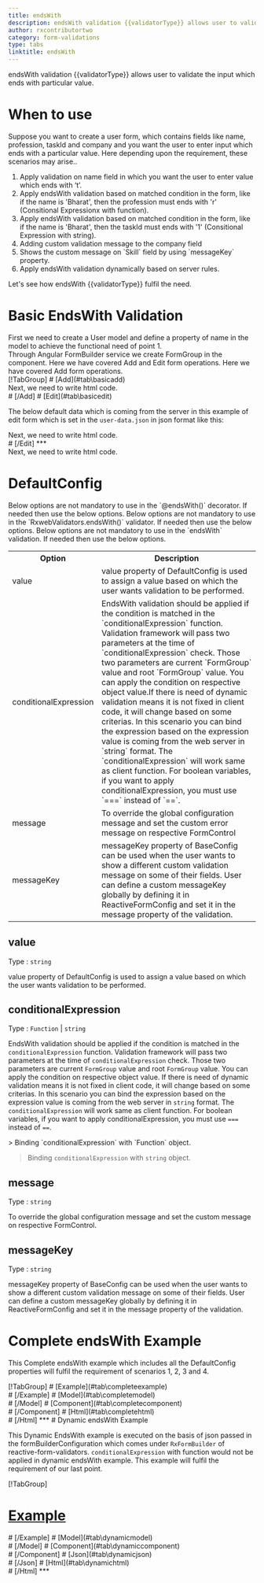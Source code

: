 ```yaml
---
title: endsWith
description: endsWith validation {{validatorType}} allows user to validate the input which ends with particular value.
author: rxcontributortwo
category: form-validations
type: tabs
linktitle: endsWith
---
```


<div class="title-bar"><p>endsWith validation {{validatorType}} allows user to validate the input which ends with particular value.</p></div>

# When to use
Suppose you want to create a user form, which contains fields like name, profession, taskId and company and you want the user to enter input which ends with a particular value. Here depending upon the requirement, these scenarios may arise..

<ol class='showHideElement'>
  <li>Apply validation on name field in which you want the user to enter value which ends with ‘t’.</li>
  <li>Apply endsWith validation based on matched condition in the form, like if the name is 'Bharat', then the profession must ends with 'r' (Consitional Expressionx with function).</li>
  <li>Apply endsWith validation based on matched condition in the form, like if the name is 'Bharat', then the taskId must ends with '1' (Consitional Expression with string).</li>
  <li>Adding custom validation message to the company field </li>
  <li>Shows the custom message on `Skill` field by using `messageKey` property.</li>
  <data-scope scope="['decorator','validator']">
    <li>Apply endsWith validation dynamically based on server rules.</li>
  </data-scope>
</ol>
Let's see how endsWith  {{validatorType}}  fulfil the need.

# Basic EndsWith Validation
<data-scope scope="['decorator','template-driven-directives','template-driven-decorators']">
First we need to create a User model and define a property of name in the model to achieve the functional need of point 1.
<div component="app-code" key="endsWith-add-model"></div> 
</data-scope>
Through Angular FormBuilder service we create FormGroup in the component.
<data-scope scope="['decorator']">
Here we have covered Add and Edit form operations. 
</data-scope>

<data-scope scope="['validator','template-driven-directives','template-driven-decorators']">
Here we have covered Add form operations. 
</data-scope>

<data-scope scope="['decorator']">
<div component="app-tabs" key="basic-operations"></div>
[!TabGroup]
# [Add](#tab\basicadd)
<div component="app-code" key="endsWith-add-component"></div> 
Next, we need to write html code.
<div component="app-code" key="endsWith-add-html"></div> 
<div component="app-example-runner" ref-component="app-endsWith-add"></div>
# [/Add]
# [Edit](#tab\basicedit)
<div component="app-code" key="endsWith-edit-component"></div>

The below default data which is coming from the server in this example of edit form which is set in the `user-data.json` in json format like this:
<div component="app-code" key="endsWith-edit-json"></div> 
Next, we need to write html code.
<div component="app-code" key="endsWith-edit-html"></div> 
<div component="app-example-runner" ref-component="app-endsWith-edit"></div>
# [/Edit]
***
</data-scope>

<data-scope scope="['validator','template-driven-directives','template-driven-decorators']">
<div component="app-code" key="endsWith-add-component"></div> 
Next, we need to write html code.
<div component="app-code" key="endsWith-add-html"></div> 
<div component="app-example-runner" ref-component="app-endsWith-add"></div>
</data-scope>

# DefaultConfig
<data-scope scope="['decorator']">
Below options are not mandatory to use in the `@endsWith()` decorator. If needed then use the below options.
</data-scope>
<data-scope scope="['validator']">
Below options are not mandatory to use in the `RxwebValidators.endsWith()` validator. If needed then use the below options.
</data-scope>
<data-scope scope="['template-driven-directives','template-driven-decorators']">
Below options are not mandatory to use in the `endsWith` validation. If needed then use the below options.
</data-scope>

<table class="table table-bordered table-striped showHideElement">
<tr><th>Option</th><th>Description</th></tr>
<tr><td><a (click)='scrollTo("#value")'   title="value">value</a></td><td>value property of DefaultConfig is used to assign a value based on which the user wants validation to be performed.</td></tr>
<tr><td><a  (click)='scrollTo("#conditionalExpression")'   title="conditionalExpression">conditionalExpression</a></td><td>EndsWith validation should be applied if the condition is matched in the `conditionalExpression` function. Validation framework will pass two parameters at the time of `conditionalExpression` check. Those two parameters are current `FormGroup` value and root `FormGroup` value. You can apply the condition on respective object value.If there is need of dynamic validation means it is not fixed in client code, it will change based on some criterias. In this scenario you can bind the expression based on the expression value is coming from the web server in `string` format. The `conditionalExpression` will work same as client function. For boolean variables, if you want to apply conditionalExpression, you must use `===` instead of `==`.</td></tr>
<tr><td><a  (click)='scrollTo("#message")'  title="message">message</a></td><td>To override the global configuration message and set the custom error message on respective FormControl</td></tr>
<tr><td><a (click)='scrollTo("#messageKey")' title="messageKey">messageKey</a></td><td>messageKey property of BaseConfig can be used when the user wants to show a different custom validation message on some of their fields. User can define a custom messageKey globally by defining it in ReactiveFormConfig and set it in the message property of the validation.</td></tr>
</table>

## value
Type :  `string` 

value property of DefaultConfig is used to assign a value based on which the user wants validation to be performed.

<div component="app-code" key="endsWith-valueExample-model"></div> 
<div component="app-example-runner" ref-component="app-endsWith-value" title="endsWith {{validatorType}} with value" key="value"></div>

## conditionalExpression 
Type :  `Function`  |  `string` 

EndsWith validation should be applied if the condition is matched in the `conditionalExpression` function. Validation framework will pass two parameters at the time of `conditionalExpression` check. Those two parameters are current `FormGroup` value and root `FormGroup` value. You can apply the condition on respective object value.
If there is need of dynamic validation means it is not fixed in client code, it will change based on some criterias. In this scenario you can bind the expression based on the expression value is coming from the web server in `string` format. The `conditionalExpression` will work same as client function. For boolean variables, if you want to apply conditionalExpression, you must use `===` instead of `==`.

<data-scope scope="['validator','decorator']">
> Binding `conditionalExpression` with `Function` object.
<div component="app-code" key="endsWith-conditionalExpressionExampleFunction-model"></div> 
</data-scope>

> Binding `conditionalExpression` with `string` object.
<div component="app-code" key="endsWith-conditionalExpressionExampleString-model"></div> 

<div component="app-example-runner" ref-component="app-endsWith-conditionalExpression" title="endsWith {{validatorType}} with conditionalExpression" key="conditionalExpression"></div>

## message 
Type :  `string` 

To override the global configuration message and set the custom message on respective FormControl.

<div component="app-code" key="endsWith-messageExample-model"></div> 
<div component="app-example-runner" ref-component="app-endsWith-message" title="endsWith {{validatorType}} with message" key="message"></div>

## messageKey
Type : `string`

messageKey property of BaseConfig can be used when the user wants to show a different custom validation message on some of their fields. User can define a custom messageKey globally by defining it in ReactiveFormConfig and set it in the message property of the validation.

<div component="app-code" key="endsWith-messageKeyExample-model"></div> 
<div component="app-example-runner" ref-component="app-endsWith-messageKey" title="endsWith {{validatorType}} with messageKey" key="messageKey"></div>

# Complete endsWith Example

This Complete endsWith example which includes all the DefaultConfig properties will fulfil the requirement of scenarios 1, 2, 3 and 4.

<div component="app-tabs" key="complete"></div>
[!TabGroup]
# [Example](#tab\completeexample)
<div component="app-example-runner" ref-component="app-endsWith-complete"></div>
# [/Example]
<data-scope scope="['decorator','template-driven-directives','template-driven-decorators']">
# [Model](#tab\completemodel)
<div component="app-code" key="endsWith-complete-model"></div> 
# [/Model]
</data-scope>
# [Component](#tab\completecomponent)
<div component="app-code" key="endsWith-complete-component"></div> 
# [/Component]
# [Html](#tab\completehtml)
<div component="app-code" key="endsWith-complete-html"></div> 
# [/Html]
***

<data-scope scope="['decorator','validator']">
# Dynamic endsWith Example

This Dynamic EndsWith example is executed on the basis of json passed in the formBuilderConfiguration which comes under `RxFormBuilder` of reactive-form-validators. `conditionalExpression` with function would not be applied in dynamic endsWith example. This example will fulfil the requirement of our last point.

<div component="app-tabs" key="dynamic"></div>

[!TabGroup]
# [Example](#tab\dynamicexample)
<div component="app-example-runner" ref-component="app-endsWith-dynamic"></div>
# [/Example]
<data-scope scope="['decorator']">
# [Model](#tab\dynamicmodel)
<div component="app-code" key="endsWith-dynamic-model"></div>
# [/Model]
</data-scope>
# [Component](#tab\dynamiccomponent)
<div component="app-code" key="endsWith-dynamic-component"></div>
# [/Component]
# [Json](#tab\dynamicjson)
<div component="app-code" key="endsWith-dynamic-json"></div>
# [/Json]
# [Html](#tab\dynamichtml)
<div component="app-code" key="endsWith-dynamic-html"></div> 
# [/Html]
***
</data-scope>
